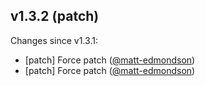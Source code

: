 ## v1.3.2 (patch)

Changes since v1.3.1:

- [patch] Force patch ([@matt-edmondson](https://github.com/matt-edmondson))
- [patch] Force patch ([@matt-edmondson](https://github.com/matt-edmondson))
